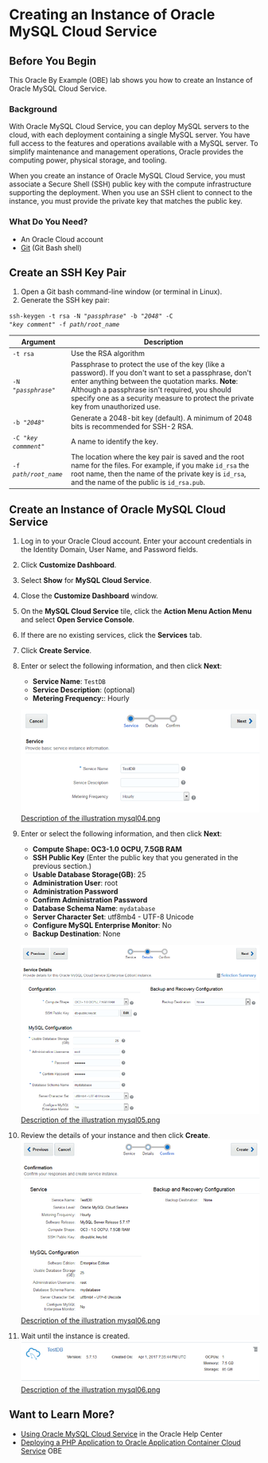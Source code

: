 # Creating an Instance of Oracle MySQL Cloud Service

## Before You Begin ##
This Oracle By Example (OBE) lab shows you how to create an Instance of Oracle MySQL Cloud Service.
                            
### Background ###
With Oracle MySQL Cloud Service, you can deploy MySQL servers to the cloud, with each deployment containing a single MySQL server. You have full access to the features and operations available with a MySQL server. To simplify maintenance and management operations, Oracle provides the computing power, physical storage, and tooling.

When you create an instance of Oracle MySQL Cloud Service, you must associate a Secure Shell (SSH) public key with the compute infrastructure supporting the deployment. When you use an SSH client to connect to the instance, you must provide the private key that matches the public key.

### What Do You Need? ###
- An Oracle Cloud account
- [Git](https://git-scm.com/downloads) (Git Bash shell)

## Create an SSH Key Pair ##

1. Open a Git bash command-line window (or terminal in Linux).
2. Generate the SSH key pair: 

<code>ssh-keygen -t rsa -N "<i>passphrase</i>" -b "<i>2048</i>" -C "<i>key comment</i>" -f <i>path/root_name</i></code>

Argument|Description
--------|-----------
`-t rsa`|Use the RSA algorithm
<code>-N "<i>passphrase</i>"</code>|Passphrase to protect the use of the key (like a password). If you don't want to set a passphrase, don't enter anything between the quotation marks. **Note**: Although a passphrase isn't required, you should specify one as a security measure to protect the private key from unauthorized use.
<code>-b "<i>2048</i>"</code>|Generate a 2048-bit key (default). A minimum of 2048 bits is recommended for SSH-2 RSA. 
<code>-C "<i>key commment</i>"</code>|A name to identify the key.
<code>-f <i>path/root_name</i></code>|The location where the key pair is saved and the root name for the files. For example, if you make `id_rsa` the root name, then the name of the private key is `id_rsa`, and the name of the public is `id_rsa.pub`.

## Create an Instance of Oracle MySQL Cloud Service ##

1. Log in to your Oracle Cloud account. Enter your account credentials in the Identity Domain, User Name, and Password fields.
2. Click **Customize Dashboard**.
3. Select **Show** for **MySQL Cloud Service**.
4. Close the **Customize Dashboard** window.
5. On the **MySQL Cloud Service** tile, click the **Action Menu Action Menu** and select **Open Service Console**.
6. If there are no existing services, click the **Services** tab.
7. Click **Create Service**.
8. Enter or select the following information, and then click **Next**:
   * **Service Name**: `TestDB`
   * **Service Description**: (optional)
   * **Metering Frequency:**: Hourly

   ![mysql04.png](img/mysql04.png)
   [Description of the illustration mysql04.png](files/mysql04.txt)

9. Enter or select the following information, and then click **Next**:
   * **Compute Shape: OC3-1.0 OCPU, 7.5GB RAM**
   *  **SSH Public Key** (Enter the public key that you generated in the previous section.)
   * **Usable Database Storage(GB)**: 25
   * **Administration User**: root
   * **Administration Password**
   * **Confirm Administration Password**
   * **Database Schema Name**: `mydatabase`
   * **Server Character Set**: utf8mb4 - UTF-8 Unicode
   * **Configure MySQL Enterprise Monitor**: No
   * **Backup Destination**: None

   ![mysql05.png](img/mysql05.png)
   [Description of the illustration mysql05.png](files/mysql05.txt)  

10. Review the details of your instance and then click **Create**.
   ![mysql06.png](img/mysql06.png)
   [Description of the illustration mysql06.png](files/mysql06.txt) 
11. Wait until the instance is created.
   ![mysql07.png](img/mysql07.png)
   [Description of the illustration mysql06.png](files/mysql07.txt) 

## Want to Learn More? ##

   * [Using Oracle MySQL Cloud Service](http://docs.oracle.com/cloud/latest/mysql-cloud/UOMCS/toc.htm) in the Oracle Help Center
   * [Deploying a PHP Application to Oracle Application Container Cloud Service](https://apexapps.oracle.com/pls/apex/f?p=44785:112:0::::P112_CONTENT_ID:19923) OBE


